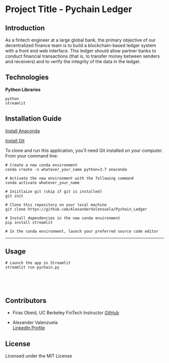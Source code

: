# Project Title - Pychain Ledger

## Introduction
As a fintech engineer at a large global bank, the primary objective of our decentralized finance team is to build a blockchain-based ledger system with a front end web interface.  This ledger should allow partner banks to conduct financial transactions (that is, to transfer money between senders and receivers) and to verify the integrity of the data in the ledger.

## Technologies
**Python Libraries**

`python`<br>
`streamlit`<br>


## Installation Guide

[Install Anaconda](https://www.anaconda.com/download/)

[Install Git](https://git-scm.com/downloads) 

To clone and run this application, you'll need Git installed on your computer.
From your command line:
```
# Create a new conda environment
conda create -n whatever_your_name python=3.7 anaconda

# Activate the new environment with the following command
conda activate whatever_your_name

# Iniitlaize git (skip if git is installed)
git init

# Clone this repository on your local machine
git clone https://github.com/AlexanderValenzuela/Pychain_Ledger

# Install dependencies in the new conda environment
pip install streamlit

# In the conda environment, launch your preferred source code editor

```
---

## Usage

```
# Launch the app in Streamlit
streamlit run pychain.py





```
## Contributors
- Firas Obeid, UC Berkeley FinTech Instructor
[GitHub](<https://github.com/firobeid>)

- Alexander Valenzuela<br>
[LinkedIn Profile](<https://www.linkedin.com/in/alex-valenzuela-97826842/>)


## License
Licensed under the MIT License

